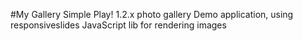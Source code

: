 #My Gallery
Simple Play! 1.2.x photo gallery Demo application,
using responsiveslides JavaScript lib for rendering images


